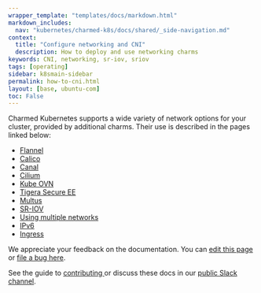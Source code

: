 ```yaml
---
wrapper_template: "templates/docs/markdown.html"
markdown_includes:
  nav: "kubernetes/charmed-k8s/docs/shared/_side-navigation.md"
context:
  title: "Configure networking and CNI"
  description: How to deploy and use networking charms
keywords: CNI, networking, sr-iov, sriov
tags: [operating]
sidebar: k8smain-sidebar
permalink: how-to-cni.html
layout: [base, ubuntu-com]
toc: False
---
```


Charmed Kubernetes supports a wide variety of network options for your cluster,
provided by additional charms. Their use is described in the pages linked below:

- [Flannel](/kubernetes/charmed-k8s/docs/cni-flannel)
- [Calico](/kubernetes/charmed-k8s/docs/cni-calico)
- [Canal](/kubernetes/charmed-k8s/docs/cni-canal)
- [Cilium](/kubernetes/charmed-k8s/docs/cni-cilium)
- [Kube OVN](/kubernetes/charmed-k8s/docs/cni-kube-ovn)
- [Tigera Secure EE](/kubernetes/charmed-k8s/docs/tigera-secure-ee)
- [Multus](/kubernetes/charmed-k8s/docs/cni-multus)
- [SR-IOV](/kubernetes/charmed-k8s/docs/cni-sriov)
- [Using multiple networks](/kubernetes/charmed-k8s/docs/multiple-networks)
- [IPv6](/kubernetes/charmed-k8s/docs/ipv6)
- [Ingress](/kubernetes/charmed-k8s/docs/ingress)


<!-- FEEDBACK -->
<div class="p-notification--information">
  <div class="p-notification__content">
    <p class="p-notification__message">We appreciate your feedback on the documentation. You can
    <a href="https://github.com/charmed-kubernetes/kubernetes-docs/edit/main/pages/k8s/how-to-cni.md" >edit this page</a>
    or
    <a href="https://github.com/charmed-kubernetes/kubernetes-docs/issues/new">file a bug here</a>.</p>
    <p>See the guide to <a href="/kubernetes/charmed-k8s/docs/how-to-contribute"> contributing </a> or discuss these docs in our <a href="https://kubernetes.slack.com/archives/CG1V2CAMB"> public Slack  channel</a>.</p>
  </div>
</div>
